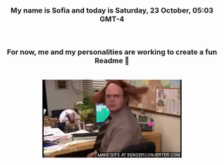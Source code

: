 


<div align="center">
<h3 >My name is Sofia and today is Saturday, 23 October, 05:03 GMT-4</h3><br>
<h3 >For now, me and my personalities are working to create a fun Readme 👋
</h3><br>
<img src='img/dwight.gif' alt='working...'/>
</div>
